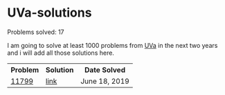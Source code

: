 # UVa-solutions

Problems solved: 17

I am going to solve at least 1000 problems from <a href="uva.onlinejudge.org">UVa</a> in the next two years and i will add all those solutions here.

<table>
  <tr>
    <th>Problem</th>
    <th>Solution</th>
    <th>Date Solved</th>
  </tr>
  
  <tr>
    <td><a href="https://uva.onlinejudge.org/external/117/11799.pdf">11799</td>
    <td><a href="https://github.com/shubhamrautela/UVa-solutions/blob/master/11799%20-%20Horror%20Dash">link</a></td>
    <td>June 18, 2019</td>
  </tr>
  
  
  </table>
